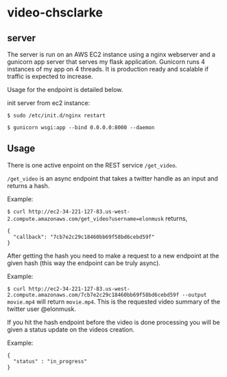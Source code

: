 # video-chsclarke 

## server

The server is run on an AWS EC2 instance using a nginx webserver and a gunicorn app server that serves my flask application.
Gunicorn runs 4 instances of my app on 4 threads. It is production ready and scalable if traffic is expected to increase.

Usage for the endpoint is detailed below.

init server from ec2 instance:

`$ sudo /etc/init.d/nginx restart`

`$ gunicorn wsgi:app --bind 0.0.0.0:8000 --daemon`

## Usage

There is one active enpoint on the REST service `/get_video`.

`/get_video` is an async endpoint that takes a twitter handle as an input and returns a hash.

Example: 

`$ curl http://ec2-34-221-127-83.us-west-2.compute.amazonaws.com/get_video?username=elonmusk` returns, 

```
{
  "callback": "7cb7e2c29c18460bb69f58bd6cebd59f"
}
```

After getting the hash you need to make a request to a new endpoint at the given hash (this way the endpoint can be truly async).

Example:

`$ curl http://ec2-34-221-127-83.us-west-2.compute.amazonaws.com/7cb7e2c29c18460bb69f58bd6cebd59f --output movie.mp4` will return `movie.mp4`. This is the requested video summary of the twitter user @elonmusk.

If you hit the hash endpoint before the video is done processing you will be given a status update on the videos creation.

Example:
```
{
  "status" : "in_progress"
}
```

